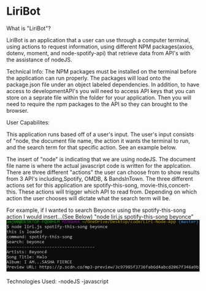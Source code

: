 # LiriBot

What is "LiriBot"?

LiriBot is an application that a user can use through a computer terminal, using actions to request information, using different NPM packages(axios, dotenv, moment, and node-spotify-api) that retrieve data from API's with the assistance of nodeJS.



Technical Info:
The NPM packages must be installed on the terminal before the application can run properly. The packages will load onto the package.json file under an object labeled dependencies. In addition, to have access to developmentAPI's you will need to access API keys that you can store on a seprate file within the folder for your application. Then you will need to require the npm packages to the API so they can brought to the browser.



User Capabilites: 

This application runs based off of a user's input. The user's input consists of "node, the document file name, the action it wants the terminal to run, and the search term for that specific action. See an example below.



The insert of "node" is indicating that we are using nodeJS. The document file name is where the actual javascript code is written for the applcation. There are three different "actions" the user can choose from to show results from 3 API's including,Spotify, OMDB, & BandsInTown. The three different actions set for this application are spotify-this-song, movie-this,concert-this. These actions will trigger which API to read from. Depending on which action the user chooses will dictate what the search term will be. 

For example, if I wanted to search Beyonce using the spotify-this-song action I would insert...(See Below)
"node liri.js spotify-this-song beyonce"
![alt text](assets/screenshot1.png "Example")


Technologies Used: 
-nodeJS
-javascript

